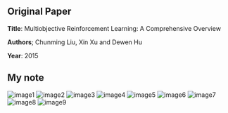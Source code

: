 ## Original Paper

**Title**: Multiobjective Reinforcement Learning: A Comprehensive Overview

**Authors**; Chunming Liu, Xin Xu and Dewen Hu

**Year**: 2015



## My note

![image1](https://github.com/Rowing0914/Reinforcement_Learning/blob/master/MORL/literature_review/images/1.JPG)
![image2](https://github.com/Rowing0914/Reinforcement_Learning/blob/master/MORL/literature_review/images/2.JPG)
![image3](https://github.com/Rowing0914/Reinforcement_Learning/blob/master/MORL/literature_review/images/3.JPG)
![image4](https://github.com/Rowing0914/Reinforcement_Learning/blob/master/MORL/literature_review/images/4.JPG)
![image5](https://github.com/Rowing0914/Reinforcement_Learning/blob/master/MORL/literature_review/images/5.JPG)
![image6](https://github.com/Rowing0914/Reinforcement_Learning/blob/master/MORL/literature_review/images/6.JPG)
![image7](https://github.com/Rowing0914/Reinforcement_Learning/blob/master/MORL/literature_review/images/7.JPG)
![image8](https://github.com/Rowing0914/Reinforcement_Learning/blob/master/MORL/literature_review/images/8.JPG)
![image9](https://github.com/Rowing0914/Reinforcement_Learning/blob/master/MORL/literature_review/images/9.JPG)